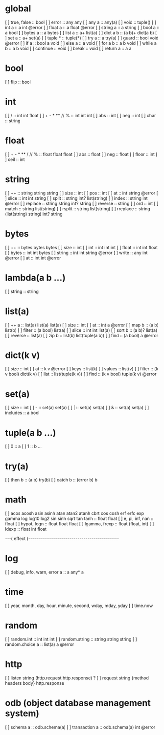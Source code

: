 # global
[ ] true, false :: bool
[ ] error :: any any
[ ] any a :: any(a)
[ ] void :: tuple()
[ ] int a :: a int @error
[ ] float a :: a float @error
[ ] string a :: a string
[ ] bool a :: a bool
[ ] bytes a :: a bytes
[ ] list a :: a+ list(a)
[ ] dict a b :: (a b)+ dict(a b)
[ ] set a :: a+ set(a)
[ ] tuple * :: tuple(*)
[ ] try a :: a try(a)
[ ] guard :: bool void @error
[ ] if a :: bool a void
[ ] else a :: a void
[ ] for a b :: a b void
[ ] while a b :: a b void
[ ] continue :: void
[ ] break :: void
[ ] return a :: a a

# bool
[ ] flip :: bool

# int
[ ] / :: int int float
[ ] + - * ** // % :: int int int
[ ] abs :: int
[ ] neg :: int
[ ] char :: string

# float
[ ] + - * ** / // % :: float float float
[ ] abs :: float
[ ] neg :: float
[ ] floor :: int
[ ] ceil :: int

# string
[ ] ++ :: string string string
[ ] size :: int
[ ] pos :: int
[ ] at :: int string @error
[ ] slice :: int int string
[ ] split :: string int? list(string)
[ ] index :: string int @error
[ ] replace :: string string int? string
[ ] reverse :: string
[ ] ord :: int
[ ] match :: string list(string)
[ ] rsplit :: string list(string)
[ ] rreplace :: string (list(string) string) int? string

# bytes
[ ] ++ :: bytes bytes bytes
[ ] size :: int
[ ] int :: int int int
[ ] float :: int int float
[ ] bytes :: int int bytes
[ ] string :: int int string @error
[ ] write :: any int @error
[ ] at :: int int @error

# lambda(a b ...)
[ ] string :: string

# list(a)
[ ] ++ a :: list(a) list(a) list(a)
[ ] size :: int
[ ] at :: int a @error
[ ] map b :: (a b) list(b)
[ ] filter :: (a bool) list(a)
[ ] slice :: int int list(a)
[ ] sort b :: (a b)? list(a)
[ ] reverse :: list(a)
[ ] zip b :: list(b) list(tuple(a b))
[ ] find :: (a bool) a @error

# dict(k v)
[ ] size :: int
[ ] at :: k v @error
[ ] keys :: list(k)
[ ] values :: list(v)
[ ] filter :: (k v bool) dict(k v)
[ ] list :: list(tuple(k v))
[ ] find :: (k v bool) tuple(k v) @error

# set(a)
[ ] size :: int
[ ] - :: set(a) set(a)
[ ] | :: set(a) set(a)
[ ] & :: set(a) set(a)
[ ] includes :: a bool

# tuple(a b ...)
[ ] 0 :: a
[ ] 1 :: b
...

# try(a)
[ ] then b :: (a b) try(b)
[ ] catch b :: (error b) b

# math
[ ] acos acosh asin asinh atan atan2 atanh cbrt cos cosh erf erfc exp gamma log log10 log2 sin sinh sqrt tan tanh :: float float
[ ] e, pi, inf, nan :: float
[ ] hypot, logn :: float float float
[ ] lgamma, frexp :: float (float, int)
[ ] ldexp :: float int float



---( effect )----------------------------------------------
# log
[ ] debug, info, warn, error a :: a any* a

# time
[ ] year, month, day, hour, minute, second, wday, mday, yday
[ ] time.now

# random
[ ] random.int :: int int int
[ ] random.string :: string string string
[ ] random.choice a :: list(a) a @error

# http
[ ] listen string (http.request http.response) ?
[ ] request string {method headers body} http.response

# odb (object database management system)
[ ] schema a :: odb.schema(a)
[ ] transaction a :: odb.schema(a) int @error
